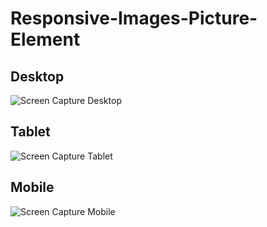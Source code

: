 # Responsive-Images-Picture-Element

## Desktop
![Screen Capture Desktop]()

## Tablet
![Screen Capture Tablet]()

## Mobile
![Screen Capture Mobile]()
